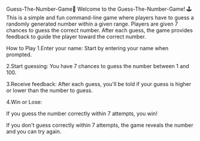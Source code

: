 Guess-The-Number-Game🎲
Welcome to the Guess-The-Number-Game! 🕹️
This is a simple and fun command-line game where players have to guess a randomly generated number within a given range. Players are given 7 chances to guess the correct number. After each guess, the game provides feedback to guide the player toward the correct number.

How to Play
1.Enter your name: Start by entering your name when prompted.

2.Start guessing: You have 7 chances to guess the number between 1 and 100.

3.Receive feedback: After each guess, you'll be told if your guess is higher or lower than the number to guess.

4.Win or Lose:

  If you guess the number correctly within 7 attempts, you win!

  If you don't guess correctly within 7 attempts, the game reveals the number and you can try again.
